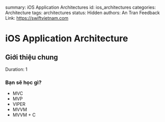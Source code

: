 summary: iOS Application Architectures
id: ios_architectures
categories: Architecture
tags: architectures
status: Hidden
authors: An Tran
Feedback Link: https://swiftvietnam.com

# iOS Application Architecture
<!-- ------------------------ -->
## Giới thiệu chung
Duration: 1

### Bạn sẽ học gì?

- MVC
- MVP
- VIPER
- MVVM
- MVVM + C

